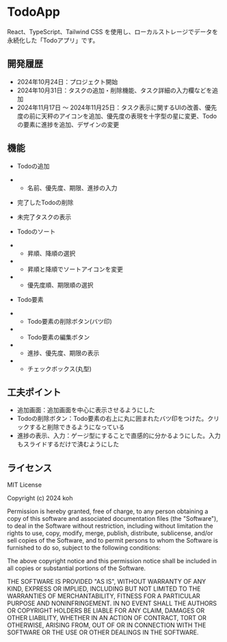 # TodoApp

React、TypeScript、Tailwind CSS を使用し、ローカルストレージでデータを永続化した「Todoアプリ」です。

## 開発履歴

- 2024年10月24日：プロジェクト開始
- 2024年10月31日：タスクの追加・削除機能、タスク詳細の入力欄などを追加
- 2024年11月17日 ～ 2024年11月25日：タスク表示に関するUIの改善、優先度の前に天秤のアイコンを追加、優先度の表現を十字型の星に変更、Todoの要素に進捗を追加、デザインの変更

## 機能

- Todoの追加
- - 名前、優先度、期限、進捗の入力
- 完了したTodoの削除
- 未完了タスクの表示
- Todoのソート
- - 昇順、降順の選択
- - 昇順と降順でソートアイコンを変更
- - 優先度順、期限順の選択

- Todo要素
- - Todo要素の削除ボタン(バツ印)
- - Todo要素の編集ボタン
- - 進捗、優先度、期限の表示
- - チェックボックス(丸型)

## 工夫ポイント

- 追加画面：追加画面を中心に表示させるようにした
- Todoの削除ボタン：Todo要素の右上に丸に囲まれたバツ印をつけた。クリックすると削除できるようになっている
- 進捗の表示、入力：ゲージ型にすることで直感的に分かるようにした。入力もスライドするだけで済むようにした

## ライセンス

MIT License

Copyright (c) 2024 koh

Permission is hereby granted, free of charge, to any person obtaining a copy
of this software and associated documentation files (the "Software"), to deal
in the Software without restriction, including without limitation the rights
to use, copy, modify, merge, publish, distribute, sublicense, and/or sell
copies of the Software, and to permit persons to whom the Software is
furnished to do so, subject to the following conditions:

The above copyright notice and this permission notice shall be included in all
copies or substantial portions of the Software.

THE SOFTWARE IS PROVIDED "AS IS", WITHOUT WARRANTY OF ANY KIND, EXPRESS OR
IMPLIED, INCLUDING BUT NOT LIMITED TO THE WARRANTIES OF MERCHANTABILITY,
FITNESS FOR A PARTICULAR PURPOSE AND NONINFRINGEMENT. IN NO EVENT SHALL THE
AUTHORS OR COPYRIGHT HOLDERS BE LIABLE FOR ANY CLAIM, DAMAGES OR OTHER
LIABILITY, WHETHER IN AN ACTION OF CONTRACT, TORT OR OTHERWISE, ARISING FROM,
OUT OF OR IN CONNECTION WITH THE SOFTWARE OR THE USE OR OTHER DEALINGS IN THE
SOFTWARE.

